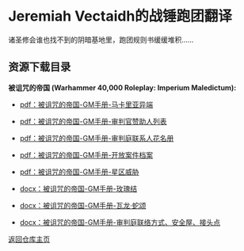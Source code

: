 # Jeremiah Vectaidh的战锤跑团翻译

诸圣修会谁也找不到的阴暗基地里，跑团规则书缓缓堆积……

## 资源下载目录

**被诅咒的帝国 (Warhammer 40,000 Roleplay: Imperium Maledictum):**

- [pdf：被诅咒的帝国-GM手册-马卡里亚异端](被诅咒的帝国_马卡里亚异端.pdf)
- [pdf：被诅咒的帝国-GM手册-审判官赞助人列表](被诅咒的帝国_审判官赞助人列表.pdf)
- [pdf：被诅咒的帝国-GM手册-审判庭联系人花名册](审判庭联系人花名册.pdf)
- [pdf：被诅咒的帝国-GM手册-开放案件档案](开放案件档案.pdf)
- [pdf：被诅咒的帝国-GM手册-星区威胁](星区威胁.pdf)

- [docx：被诅咒的帝国-GM手册-玫瑰结](被诅咒的帝国_玫瑰结.docx)
- [docx：被诅咒的帝国-GM手册-瓦龙·蛇颂](被诅咒的帝国_瓦龙·蛇颂.docx)
- [docx：被诅咒的帝国-GM手册-审判庭联络方式、安全屋、接头点](被诅咒的帝国_审判庭联络方式、安全屋、接头点.docx)

[返回仓库主页](/CommorraghNotGomorrah/index)
